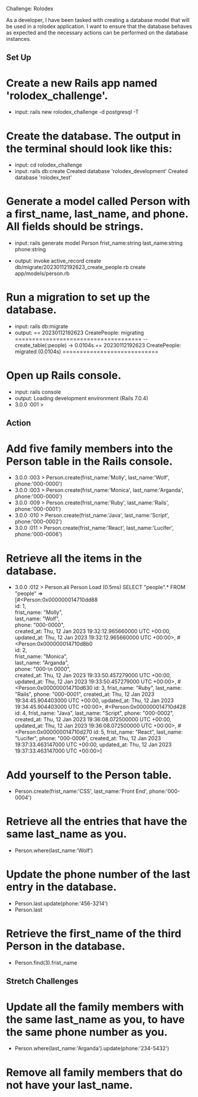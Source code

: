 Challenge: Rolodex

As a developer, I have been tasked with creating a database model that will be used in a rolodex application. I want to ensure that the database behaves as expected and the necessary actions can be performed on the database instances.

## Set Up

# Create a new Rails app named 'rolodex_challenge'.
- input: rails new rolodex_challenge -d postgresql -T

# Create the database. The output in the terminal should look like this:
- input: cd rolodex_challenge
- input: rails db:create
Created database 'rolodex_development'
Created database 'rolodex_test'

# Generate a model called Person with a first_name, last_name, and phone. All fields should be strings.
- input: rails generate model Person frist_name:string last_name:string phone:string 

- output:       invoke  active_record
      create    db/migrate/20230112192623_create_people.rb
      create    app/models/person.rb

# Run a migration to set up the database.
- input: rails db:migrate
- output: == 20230112192623 CreatePeople: migrating =====================================
-- create_table(:people)
   -> 0.0104s
== 20230112192623 CreatePeople: migrated (0.0104s) ============================

# Open up Rails console.
- input: rails console
- output: Loading development environment (Rails 7.0.4)
- 3.0.0 :001 > 

## Action

# Add five family members into the Person table in the Rails console.
- 3.0.0 :003 > Person.create(frist_name:'Molly', last_name:'Wolf', phone:'000-0000')
- 3.0.0 :003 > Person.create(frist_name:'Monica', last_name:'Arganda', phone:'000-0000')
- 3.0.0 :009 > Person.create(frist_name:'Ruby', last_name:'Rails', phone:'000-0001')
- 3.0.0 :010 > Person.create(frist_name:'Java', last_name:'Script', phone:'000-0002')
- 3.0.0 :011 > Person.create(frist_name:'React', last_name:'Lucifer', phone:'000-0006')

# Retrieve all the items in the database.
- 3.0.0 :012 > Person.all
  Person Load (0.5ms)  SELECT "people".* FROM "people"
 =>                                                           
[#<Person:0x000000014710dd88                                  
  id: 1,                                                      
  frist_name: "Molly",                                        
  last_name: "Wolf",                                          
  phone: "000-0000",                                          
  created_at: Thu, 12 Jan 2023 19:32:12.965660000 UTC +00:00, 
  updated_at: Thu, 12 Jan 2023 19:32:12.965660000 UTC +00:00>,
 #<Person:0x000000014710d8b0                                  
  id: 2,                                                      
  frist_name: "Monica",                                       
  last_name: "Arganda",                                       
  phone: "000-\n  0000",                                      
  created_at: Thu, 12 Jan 2023 19:33:50.457279000 UTC +00:00, 
  updated_at: Thu, 12 Jan 2023 19:33:50.457279000 UTC +00:00>,
 #<Person:0x000000014710d630
  id: 3,
  frist_name: "Ruby",
  last_name: "Rails",
  phone: "000-0001",
  created_at: Thu, 12 Jan 2023 19:34:45.904403000 UTC +00:00,
  updated_at: Thu, 12 Jan 2023 19:34:45.904403000 UTC +00:00>,
 #<Person:0x000000014710d428
  id: 4,
  frist_name: "Java",
  last_name: "Script",
  phone: "000-0002",
  created_at: Thu, 12 Jan 2023 19:36:08.072500000 UTC +00:00,
  updated_at: Thu, 12 Jan 2023 19:36:08.072500000 UTC +00:00>,
 #<Person:0x000000014710d270
  id: 5,
  frist_name: "React",
  last_name: "Lucifer",
  phone: "000-0006",
  created_at: Thu, 12 Jan 2023 19:37:33.463147000 UTC +00:00,
  updated_at: Thu, 12 Jan 2023 19:37:33.463147000 UTC +00:00>] 

# Add yourself to the Person table.
- Person.create(frist_name:'CSS', last_name:'Front End', phone:'000-0004')

# Retrieve all the entries that have the same last_name as you.
- Person.where(last_name:'Wolf')

# Update the phone number of the last entry in the database.
- Person.last.update(phone:'456-3214')
- Person.last

# Retrieve the first_name of the third Person in the database.
- Person.find(3).frist_name

## Stretch Challenges

# Update all the family members with the same last_name as you, to have the same phone number as you.
- Person.where(last_name:'Arganda').update(phone:'234-5432')

# Remove all family members that do not have your last_name.
